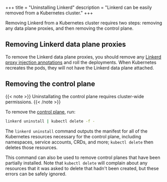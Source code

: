 +++
title = "Uninstalling Linkerd"
description = "Linkerd can be easily removed from a Kubernetes cluster."
+++

Removing Linkerd from a Kubernetes cluster requires two steps: removing any
data plane proxies, and then removing the control plane.

## Removing Linkerd data plane proxies

To remove the Linkerd data plane proxies, you should remove any [Linkerd proxy
injection annotations](/2/features/proxy-injection/) and roll the deployments.
When Kubernetes recreates the pods, they will not have the Linkerd data plane
attached.

## Removing the control plane

{{< note >}}
Uninstallating the control plane requires cluster-wide permissions.
{{< /note >}}

To remove the [control plane](/2/reference/architecture/#control-plane), run:

```bash
linkerd uninstall | kubectl delete -f -
```

The `linkerd uninstall` command outputs the manifest for all of the Kubernetes
resources necessary for the control plane, including namespaces, service
accounts, CRDs, and more; `kubectl delete` then deletes those resources.

This command can also be used to remove control planes that have been partially
installed. Note that `kubectl delete` will complain about any resources that it
was asked to delete that hadn't been created, but these errors can be safely
ignored.
